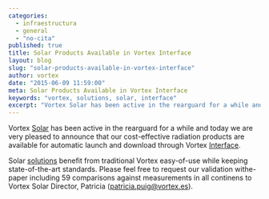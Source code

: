 ```yaml
---
categories: 
  - infraestructura
  - general
  - "no-cita"
published: true
title: Solar Products Available in Vortex Interface
layout: blog
slug: "solar-products-available-in-vortex-interface"
author: vortex
date: "2015-06-09 11:59:00"
meta: Solar Products Available in Vortex Interface
keywords: "vortex, solutions, solar, interface"
excerpt: "Vortex Solar has been active in the rearguard for a while and today we are very pleased to announce that our cost-effective radiation products are available for automatic launch and download through Vortex Interface."
---
```

Vortex [Solar](http://www.vortexfdc.com/markets/solar.html) has been active in the rearguard for a while and today we are very pleased to announce that our cost-effective radiation products are available for automatic launch and download through Vortex [Interface](http://interface.vortexfdc.com).

Solar [solutions](http://www.vortexfdc.com/solutions/solar-index.html) benefit from traditional Vortex easy-of-use while keeping state-of-the-art standards. Please feel free to request our validation withe-paper including 59 comparisons against measurements in all continens to Vortex Solar Director, Patricia (patricia.puig@vortex.es).
